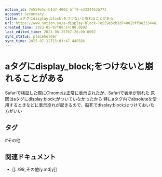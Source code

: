 ```yaml
---
notion_id: 7e559e5c-b1d7-4002-bff9-e3334463b772
account: Secondary
title: aタグにdisplay:block;をつけないと崩れることがある
url: https://www.notion.so/a-display-block-7e559e5cb1d74002bff9e3334463b772
created_time: 2023-05-07T08:14:00.000Z
last_edited_time: 2023-06-25T07:26:00.000Z
sync_status: placeholder
sync_time: 2025-07-12T15:01:47.440586
---
```

# aタグにdisplay_block;をつけないと崩れることがある

Safariで検証した際にChromeは正常に表示されたが、Safariで表示が崩れた
原因はaタグにdisplay:block;がついていなかったから
特にaタグ内でabsoluteを使用するときなどに表示崩れが起きるので、脳死でdisplay:block;はつけておいた方がいい

## タグ

#その他 

## 関連ドキュメント

- [[../99_その他/y.md|y]]
